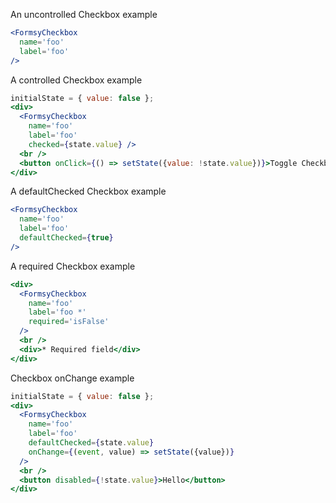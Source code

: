 An uncontrolled Checkbox example
```jsx
<FormsyCheckbox
  name='foo'
  label='foo'
/>
```

A controlled Checkbox example
```jsx
initialState = { value: false };
<div>
  <FormsyCheckbox
    name='foo'
    label='foo'
    checked={state.value} />
  <br />
  <button onClick={() => setState({value: !state.value})}>Toggle Checkbox</button>
</div>
```

A defaultChecked Checkbox example
```jsx
<FormsyCheckbox
  name='foo'
  label='foo'
  defaultChecked={true}
/>
```

A required Checkbox example
```jsx
<div>
  <FormsyCheckbox
    name='foo'
    label='foo *'
    required='isFalse'
  />
  <br />
  <div>* Required field</div>
</div>
```

Checkbox onChange example
```jsx
initialState = { value: false };
<div>
  <FormsyCheckbox
    name='foo'
    label='foo'
    defaultChecked={state.value}
    onChange={(event, value) => setState({value})}
  />
  <br />
  <button disabled={!state.value}>Hello</button>
</div>
```
